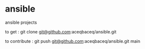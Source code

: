 # ansible
ansible  projects


to get : 
     git clone git@github.com:aceqbaceq/ansible.git

to contribute : 
     git push git@github.com:aceqbaceq/ansible.git main


